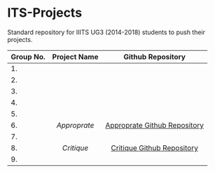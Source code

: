 # ITS-Projects
Standard repository for IIITS UG3 (2014-2018) students to push their projects.

Group No. | Project Name | Github Repository
-------------|:--------------:|:------------------:
1.           |              |                   
2.           |              |                   
3.           |              |                   
4.           |              |                   
5.           |              |                   
6.           |*Approprate*  |[Approprate Github Repository](https://github.com/sachinkumar123/approprate)
7.           |              |                   
8.           |*Critique*    |[Critique Github Repository](https://github.com/chrizandr/ITS_feedback)                   
9.           |              |
